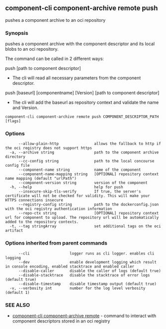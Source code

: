 ## component-cli component-archive remote push

pushes a component archive to an oci repository

### Synopsis


pushes a component archive with the component descriptor and its local blobs to an oci repository.

The command can be called in 2 different ways:

push [path to component descriptor]
- The cli will read all necessary parameters from the component descriptor.

push [baseurl] [componentname] [Version] [path to component descriptor]
- The cli will add the baseurl as repository context and validate the name and Version.


```
component-cli component-archive remote push COMPONENT_DESCRIPTOR_PATH [flags]
```

### Options

```
      --allow-plain-http                allows the fallback to http if the oci registry does not support https
  -a, --archive string                  path to the component archive directory
      --cc-config string                path to the local concourse config file
      --component-name string           name of the component
      --component-name-mapping string   [OPTIONAL] repository context name mapping (default "urlPath")
      --component-version string        version of the component
  -h, --help                            help for push
      --insecure-skip-tls-verify        If true, the server's certificate will not be checked for validity. This will make your HTTPS connections insecure
      --registry-config string          path to the dockerconfig.json with the oci registry authentication information
      --repo-ctx string                 [OPTIONAL] repository context url for component to upload. The repository url will be automatically added to the repository contexts.
  -t, --tag stringArray                 set additional tags on the oci artifact
```

### Options inherited from parent commands

```
      --cli                  logger runs as cli logger. enables cli logging
      --dev                  enable development logging which result in console encoding, enabled stacktrace and enabled caller
      --disable-caller       disable the caller of logs (default true)
      --disable-stacktrace   disable the stacktrace of error logs (default true)
      --disable-timestamp    disable timestamp output (default true)
  -v, --verbosity int        number for the log level verbosity (default 1)
```

### SEE ALSO

* [component-cli component-archive remote](component-cli_component-archive_remote.md)	 - command to interact with component descriptors stored in an oci registry

